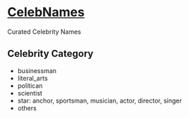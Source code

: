 # [CelebNames](https://github.com/quarrying/CelebNames)
Curated Celebrity Names

## Celebrity Category
- businessman
- literal_arts
- politican
- scientist
- star: anchor, sportsman, musician, actor, director, singer
- others

